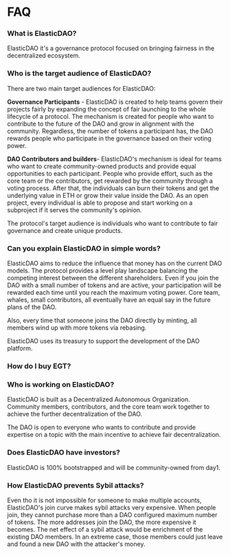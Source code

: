 # FAQ

### What is ElasticDAO?

ElasticDAO it's a governance protocol focused on bringing fairness in the decentralized ecosystem.

### Who is the target audience of ElasticDAO?

There are two main target audiences for ElasticDAO: 

**Governance Participants** - ElasticDAO is created to help teams govern their projects fairly by expanding the concept of fair launching to the whole lifecycle of a protocol. The mechanism is created for people who want to contribute to the future of the DAO and grow in alignment with the community. Regardless, the number of tokens a participant has, the DAO rewards people who participate in the governance based on their voting power. 

**DAO Contributors and builders**- ElasticDAO's mechanism is ideal for teams who want to create community-owned products and provide equal opportunities to each participant. People who provide effort, such as the core team or the contributors, get rewarded by the community through a voting process. After that, the individuals can burn their tokens and get the underlying value in ETH or grow their value inside the DAO. As an open project, every individual is able to propose and start working on a subproject if it serves the community's opinion.

The protocol's target audience is individuals who want to contribute to fair governance and create unique products.

### Can you explain ElasticDAO in simple words?

ElasticDAO aims to reduce the influence that money has on the current DAO models. The protocol provides a level play landscape balancing the competing interest between the different shareholders. Even if you join the DAO with a small number of tokens and are active, your participation will be rewarded each time until you reach the maximum voting power. Core team, whales, small contributors, all eventually have an equal say in the future plans of the DAO. 

Also, every time that someone joins the DAO directly by minting, all members wind up with more tokens via rebasing.

ElasticDAO uses its treasury to support the development of the DAO platform.

### How do I buy EGT?

### Who is working on ElasticDAO?

ElasticDAO is built as a Decentralized  Autonomous Organization. Community members, contributors, and the core team work together to achieve the further decentralization of the DAO. 

The DAO is open to everyone who wants to contribute and provide expertise on a topic with the main incentive to achieve fair decentralization.

### Does ElasticDAO have investors?

ElasticDAO is 100% bootstrapped and will be community-owned from day1.

### How ElasticDAO prevents Sybil attacks?

Even tho it is not impossible for someone to make multiple accounts, ElasticDAO's join curve makes sybil attacks very expensive. When people join, they cannot purchase more than a DAO configured maximum number of tokens. The more addresses join the DAO, the more expensive it becomes. The net effect of a sybil attack would be enrichment of the existing DAO members. In an extreme case, those members could just leave and found a new DAO with the attacker's money.









